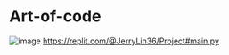 # Art-of-code
![image](https://github.com/JerryLin124/Art-of-code/assets/150845887/e0b781fa-05e8-4eeb-8879-ea12cd673c52)
https://replit.com/@JerryLin36/Project#main.py
